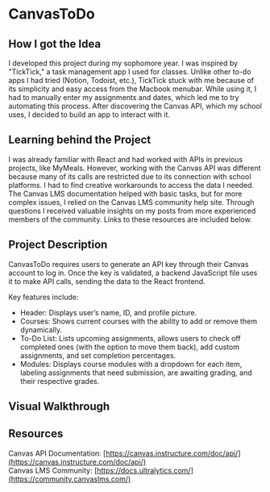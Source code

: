 # CanvasToDo
## How I got the Idea
I developed this project during my sophomore year. I was inspired by "TickTick," a task management app I used for classes. Unlike other to-do apps I had tried (Notion, Todoist, etc.), TickTick stuck with me because of its simplicity and easy access from the Macbook menubar. While using it, I had to manually enter my assignments and dates, which led me to try automating this process. After discovering the Canvas API, which my school uses, I decided to build an app to interact with it.

## Learning behind the Project
I was already familiar with React and had worked with APIs in previous projects, like MyMeals. However, working with the Canvas API was different because many of its calls are restricted due to its connection with school platforms. I had to find creative workarounds to access the data I needed. The Canvas LMS documentation helped with basic tasks, but for more complex issues, I relied on the Canvas LMS community help site. Through questions I received valuable insights on my posts from more experienced members of the community. Links to these resources are included below.

## Project Description
CanvasToDo requires users to generate an API key through their Canvas account to log in. Once the key is validated, a backend JavaScript file uses it to make API calls, sending the data to the React frontend.</br>

Key features include:</br>
- Header: Displays user’s name, ID, and profile picture.
- Courses: Shows current courses with the ability to add or remove them dynamically.
- To-Do List: Lists upcoming assignments, allows users to check off completed ones (with the option to move them back), add custom assignments, and set completion percentages.
- Modules: Displays course modules with a dropdown for each item, labeling assignments that need submission, are awaiting grading, and their respective grades.</br>

## Visual Walkthrough

## Resources
Canvas API Documentation: [https://canvas.instructure.com/doc/api/](https://canvas.instructure.com/doc/api/)</br>
Canvas LMS Community: [https://docs.ultralytics.com/](https://community.canvaslms.com/)</br>
